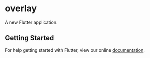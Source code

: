 # overlay

A new Flutter application.

## Getting Started

For help getting started with Flutter, view our online
[documentation](https://flutter.io/).
